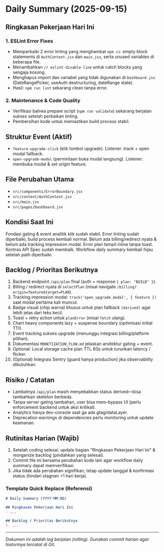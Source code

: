 # Daily Summary (2025-09-15)

## Ringkasan Pekerjaan Hari Ini
### 1. ESLint Error Fixes
- Memperbaiki 2 error linting yang menghambat `npm ci`: empty block statements di `AuthContext.jsx` dan `main.jsx`, serta unused variables di beberapa file.
- Menambahkan `// eslint-disable-line` untuk catch blocks yang sengaja kosong.
- Menghapus import dan variabel yang tidak digunakan di `Dashboard.jsx` (DateRangePicker, useAuth destructuring, dateRange state).
- Hasil: `npm run lint` sekarang clean tanpa error.

### 2. Maintenance & Code Quality
- Verifikasi bahwa prepare script (`npm run validate`) sekarang berjalan sukses setelah perbaikan linting.
- Pembersihan kode untuk memastikan build process stabil.

## Struktur Event (Aktif)
- `feature-upgrade-click` (klik tombol upgrade). Listener: track + open modal fallback.
- `open-upgrade-modal` (permintaan buka modal langsung). Listener: membuka modal & set origin feature.

## File Perubahan Utama
- `src/components/ErrorBoundary.jsx`
- `src/context/AuthContext.jsx`
- `src/main.jsx`
- `src/pages/Dashboard.jsx`

## Kondisi Saat Ini
Fondasi gating & event analitik klik sudah stabil. Error linting sudah diperbaiki, build process kembali normal. Belum ada billing/redirect nyata & belum ada tracking impression modal. Error plan tampil inline tanpa toast. Kontras API Spec sudah membaik. Workflow daily summary kembali hijau setelah path diperbaiki.

## Backlog / Prioritas Berikutnya
1. Backend endpoint `/api/plan` final (auth + response `{ plan: "BUILD" }`).
2. Billing / redirect nyata di `selectPlan` (misal navigate `/billing?origin=feature&target=PLAN`).
3. Tracking impression modal: `track('open_upgrade_modal', { feature })` saat modal pertama kali muncul.
4. Badge visual (chip warna) khusus untuk plan fallback `(derived)` agar lebih jelas dari teks kecil.
5. Toast + retry action untuk `planError` (misal `fetch` ulang).
6. Chart heavy components lazy + suspense boundary (optimisasi initial TTI).
7. Event tracking sukses upgrade (menunggu integrasi billing/platform pilihan).
8. Dokumentasi `MONETIZATION_FLOW.md` jelaskan arsitektur gating + event.
9. Optional: Local storage cache plan TTL 60s untuk turunkan latency / flicker.
10. (Optional) Integrasi Sentry (guard hanya production) jika observability dibutuhkan.

## Risiko / Catatan
- Lambatnya `/api/plan` masih menyebabkan status derived—bisa tambahkan skeleton berbeda.
- Tanpa server gating tambahan, user bisa mem-bypass UI (perlu enforcement backend untuk aksi kritikal).
- Analytics hanya dev-console saat ga ada gtag/dataLayer.
- Deprecation warnings di dependencies perlu monitoring untuk update keamanan.

## Rutinitas Harian (Wajib)
1. Setelah coding selesai: update bagian "Ringkasan Pekerjaan Hari Ini" & reorganize backlog (pindahkan yang selesai).
2. Commit file ini bersama perubahan kode lain agar workflow daily summary dapat memverifikasi.
3. Jika tidak ada perubahan signifikan, tetap update tanggal & konfirmasi status (hindari stagnan >1 hari kerja).

### Template Quick Replace (Referensi)
```markdown
# Daily Summary (YYYY-MM-DD)

## Ringkasan Pekerjaan Hari Ini
- ...

## Backlog / Prioritas Berikutnya
1. ...
```

---
_Dokumen ini adalah log berjalan (rolling). Gunakan commit harian agar historinya tercatat di Git._
